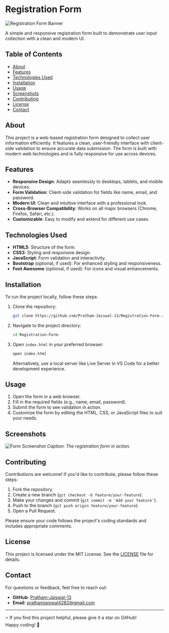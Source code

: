 # Registration Form

![Registration Form Banner](https://via.placeholder.com/1200x300.png?text=Registration+Form) <!-- Replace with your project banner image -->

A simple and responsive registration form built to demonstrate user input collection with a clean and modern UI.

## Table of Contents
- [About](#about)
- [Features](#features)
- [Technologies Used](#technologies-used)
- [Installation](#installation)
- [Usage](#usage)
- [Screenshots](#screenshots)
- [Contributing](#contributing)
- [License](#license)
- [Contact](#contact)

## About
This project is a web-based registration form designed to collect user information efficiently. It features a clean, user-friendly interface with client-side validation to ensure accurate data submission. The form is built with modern web technologies and is fully responsive for use across devices.

## Features
- **Responsive Design**: Adapts seamlessly to desktops, tablets, and mobile devices.
- **Form Validation**: Client-side validation for fields like name, email, and password.
- **Modern UI**: Clean and intuitive interface with a professional look.
- **Cross-Browser Compatibility**: Works on all major browsers (Chrome, Firefox, Safari, etc.).
- **Customizable**: Easy to modify and extend for different use cases.

## Technologies Used
- **HTML5**: Structure of the form.
- **CSS3**: Styling and responsive design.
- **JavaScript**: Form validation and interactivity.
- **Bootstrap** (optional, if used): For enhanced styling and responsiveness.
- **Font Awesome** (optional, if used): For icons and visual enhancements.

## Installation
To run the project locally, follow these steps:

1. Clone the repository:
   ```bash
   git clone https://github.com/Pratham-Jaiswal-13/Registration-Form-.git
   ```
2. Navigate to the project directory:
   ```bash
   cd Registration-Form-
   ```
3. Open `index.html` in your preferred browser:
   ```bash
   open index.html
   ```
   Alternatively, use a local server like Live Server in VS Code for a better development experience.

## Usage
1. Open the form in a web browser.
2. Fill in the required fields (e.g., name, email, password).
3. Submit the form to see validation in action.
4. Customize the form by editing the HTML, CSS, or JavaScript files to suit your needs.

## Screenshots
<!-- Replace these with actual screenshots of your project -->
![Form Screenshot](https://via.placeholder.com/600x400.png?text=Registration+Form+Screenshot)
*Caption: The registration form in action.*

## Contributing
Contributions are welcome! If you'd like to contribute, please follow these steps:
1. Fork the repository.
2. Create a new branch (`git checkout -b feature/your-feature`).
3. Make your changes and commit (`git commit -m 'Add your feature'`).
4. Push to the branch (`git push origin feature/your-feature`).
5. Open a Pull Request.

Please ensure your code follows the project's coding standards and includes appropriate comments.

## License
This project is licensed under the MIT License. See the [LICENSE](LICENSE) file for details.

## Contact
For questions or feedback, feel free to reach out:
- **GitHub**: [Pratham-Jaiswal-13](https://github.com/Pratham-Jaiswal-13)
- **Email**: prathamjaiswal4282@gmail.com 

---

⭐ If you find this project helpful, please give it a star on GitHub!  
Happy coding! 🚀
